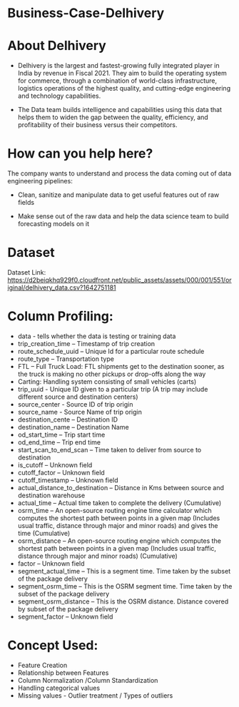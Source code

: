 # Business-Case-Delhivery

# About Delhivery

* Delhivery is the largest and fastest-growing fully integrated player in India by revenue in Fiscal 2021. They aim to build the operating system for commerce, through a combination of world-class infrastructure, logistics operations of the highest quality, and cutting-edge engineering and technology capabilities.

* The Data team builds intelligence and capabilities using this data that helps them to widen the gap between the quality, efficiency, and profitability of their business versus their competitors.

# How can you help here?

The company wants to understand and process the data coming out of data engineering pipelines:

* Clean, sanitize and manipulate data to get useful features out of raw fields

* Make sense out of the raw data and help the data science team to build forecasting models on it

# Dataset

Dataset Link: https://d2beiqkhq929f0.cloudfront.net/public_assets/assets/000/001/551/original/delhivery_data.csv?1642751181

# Column Profiling:

* data - tells whether the data is testing or training data
* trip_creation_time – Timestamp of trip creation
* route_schedule_uuid – Unique Id for a particular route schedule
* route_type – Transportation type
* FTL – Full Truck Load: FTL shipments get to the destination sooner, as the truck is making no other pickups or drop-offs along the way
* Carting: Handling system consisting of small vehicles (carts)
* trip_uuid - Unique ID given to a particular trip (A trip may include different source and destination centers)
* source_center - Source ID of trip origin
* source_name - Source Name of trip origin
* destination_cente – Destination ID
* destination_name – Destination Name
* od_start_time – Trip start time
* od_end_time – Trip end time
* start_scan_to_end_scan – Time taken to deliver from source to destination
* is_cutoff – Unknown field
* cutoff_factor – Unknown field
* cutoff_timestamp – Unknown field
* actual_distance_to_destination – Distance in Kms between source and destination warehouse
* actual_time – Actual time taken to complete the delivery (Cumulative)
* osrm_time – An open-source routing engine time calculator which computes the shortest path between points in a given map (Includes usual traffic, distance through major and minor roads) and gives the time (Cumulative)
* osrm_distance – An open-source routing engine which computes the shortest path between points in a given map (Includes usual traffic, distance through major and minor roads) (Cumulative)
* factor – Unknown field
* segment_actual_time – This is a segment time. Time taken by the subset of the package delivery
* segment_osrm_time – This is the OSRM segment time. Time taken by the subset of the package delivery
* segment_osrm_distance – This is the OSRM distance. Distance covered by subset of the package delivery
* segment_factor – Unknown field

# Concept Used:

* Feature Creation
* Relationship between Features
* Column Normalization /Column Standardization
* Handling categorical values
* Missing values - Outlier treatment / Types of outliers
